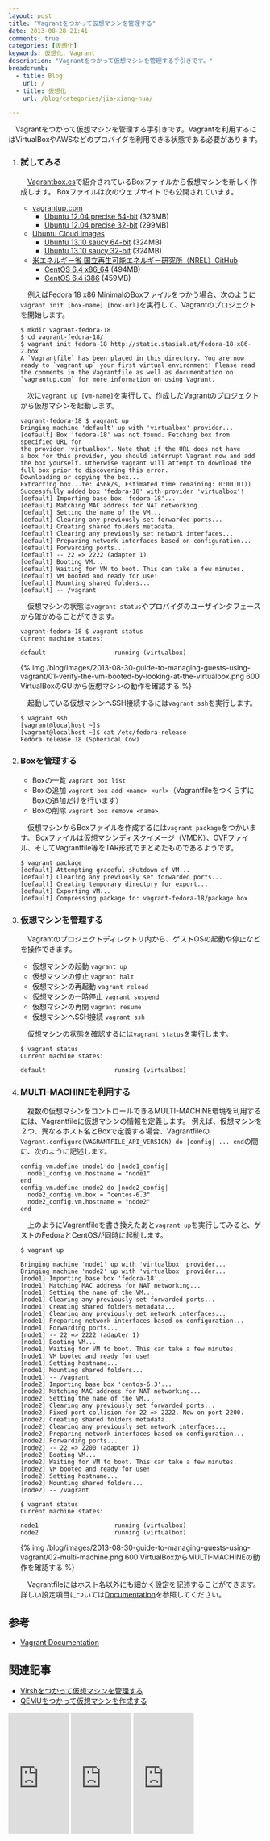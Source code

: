 ```yaml
---
layout: post
title: "Vagrantをつかって仮想マシンを管理する"
date: 2013-08-28 21:41
comments: true
categories: [仮想化]
keywords: 仮想化, Vagrant
description: "Vagrantをつかって仮想マシンを管理する手引きです。"
breadcrumb:
  - title: Blog
    url: /
  - title: 仮想化
    url: /blog/categories/jia-xiang-hua/

---
```


　Vagrantをつかって仮想マシンを管理する手引きです。Vagrantを利用するにはVirtualBoxやAWSなどのプロバイダを利用できる状態である必要があります。

<!-- more -->

 1. ### 試してみる

    　[Vagrantbox.es](http://www.vagrantbox.es/)で紹介されているBoxファイルから仮想マシンを新しく作成します。
    Boxファイルは次のウェブサイトでも公開されています。

    - [vagrantup.com](http://www.vagrantup.com/)
      - [Ubuntu 12.04 precise 64-bit](http://files.vagrantup.com/precise64.box) (323MB)
      - [Ubuntu 12.04 precise 32-bit](http://files.vagrantup.com/precise32.box) (299MB)
    - [Ubuntu Cloud Images](http://cloud-images.ubuntu.com/)
      - [Ubuntu 13.10 saucy 64-bit](http://cloud-images.ubuntu.com/vagrant/saucy/current/saucy-server-cloudimg-amd64-vagrant-disk1.box) (324MB)
      - [Ubuntu 13.10 saucy 32-bit](http://cloud-images.ubuntu.com/vagrant/saucy/current/saucy-server-cloudimg-i386-vagrant-disk1.box) (324MB)
    - [米エネルギー省 国立再生可能エネルギー研究所（NREL）GitHub](http://nrel.github.io/vagrant-boxes/)
      - [CentOS 6.4 x86_64](http://developer.nrel.gov/downloads/vagrant-boxes/CentOS-6.4-x86_64-v20130731.box) (494MB)
      - [CentOS 6.4 i386](http://developer.nrel.gov/downloads/vagrant-boxes/CentOS-6.4-i386-v20130731.box) (459MB)

    　例えばFedora 18 x86 MinimalのBoxファイルをつかう場合、次のように`vagrant init [box-name] [box-url]`を実行して、Vagrantのプロジェクトを開始します。

        $ mkdir vagrant-fedora-18
        $ cd vagrant-fedora-18/
        $ vagrant init fedora-18 http://static.stasiak.at/fedora-18-x86-2.box
        A `Vagrantfile` has been placed in this directory. You are now
        ready to `vagrant up` your first virtual environment! Please read
        the comments in the Vagrantfile as well as documentation on
        `vagrantup.com` for more information on using Vagrant.

    　次に`vagrant up [vm-name]`を実行して、作成したVagrantのプロジェクトから仮想マシンを起動します。

        vagrant-fedora-18 $ vagrant up
        Bringing machine 'default' up with 'virtualbox' provider...
        [default] Box 'fedora-18' was not found. Fetching box from specified URL for
        the provider 'virtualbox'. Note that if the URL does not have
        a box for this provider, you should interrupt Vagrant now and add
        the box yourself. Otherwise Vagrant will attempt to download the
        full box prior to discovering this error.
        Downloading or copying the box...
        Extracting box...te: 456k/s, Estimated time remaining: 0:00:01))
        Successfully added box 'fedora-18' with provider 'virtualbox'!
        [default] Importing base box 'fedora-18'...
        [default] Matching MAC address for NAT networking...
        [default] Setting the name of the VM...
        [default] Clearing any previously set forwarded ports...
        [default] Creating shared folders metadata...
        [default] Clearing any previously set network interfaces...
        [default] Preparing network interfaces based on configuration...
        [default] Forwarding ports...
        [default] -- 22 => 2222 (adapter 1)
        [default] Booting VM...
        [default] Waiting for VM to boot. This can take a few minutes.
        [default] VM booted and ready for use!
        [default] Mounting shared folders...
        [default] -- /vagrant

    　仮想マシンの状態は`vagrant status`やプロバイダのユーザインタフェースから確かめることができます。

        vagrant-fedora-18 $ vagrant status
        Current machine states:

        default                   running (virtualbox)

    {% img /blog/images/2013-08-30-guide-to-managing-guests-using-vagrant/01-verify-the-vm-booted-by-looking-at-the-virtualbox.png 600 VirtualBoxのGUIから仮想マシンの動作を確認する %}

    　起動している仮想マシンへSSH接続するには`vagrant ssh`を実行します。

        $ vagrant ssh
        [vagrant@localhost ~]$
        [vagrant@localhost ~]$ cat /etc/fedora-release
        Fedora release 18 (Spherical Cow)

 2. ### Boxを管理する

    - Boxの一覧 `vagrant box list`
    - Boxの追加 `vagrant box add <name> <url>`（VagrantfileをつくらずにBoxの追加だけを行います）
    - Boxの削除 `vagrant box remove <name>`

    　仮想マシンからBoxファイルを作成するには`vagrant package`をつかいます。
    Boxファイルは仮想マシンディスクイメージ（VMDK）、OVFファイル、そしてVagrantfile等をTAR形式でまとめたものであるようです。

        $ vagrant package
        [default] Attempting graceful shutdown of VM...
        [default] Clearing any previously set forwarded ports...
        [default] Creating temporary directory for export...
        [default] Exporting VM...
        [default] Compressing package to: vagrant-fedora-18/package.box

 3. ### 仮想マシンを管理する

    　Vagrantのプロジェクトディレクトリ内から、ゲストOSの起動や停止などを操作できます。

    - 仮想マシンの起動 `vagrant up`
    - 仮想マシンの停止 `vagrant halt`
    - 仮想マシンの再起動 `vagrant reload`
    - 仮想マシンの一時停止 `vagrant suspend`
    - 仮想マシンの再開 `vagrant resume`
    - 仮想マシンへSSH接続 `vagrant ssh`

    　仮想マシンの状態を確認するには`vagrant status`を実行します。

        $ vagrant status
        Current machine states:

        default                   running (virtualbox)

 4. ### MULTI-MACHINEを利用する

    　複数の仮想マシンをコントロールできるMULTI-MACHINE環境を利用するには、Vagrantfileに仮想マシンの情報を定義します。
    例えば、仮想マシンを２つ、異なるホスト名とBoxで定義する場合、Vagrantfileの`Vagrant.configure(VAGRANTFILE_API_VERSION) do |config| ... end`の間に、次のように記述します。

        config.vm.define :node1 do |node1_config|
          node1_config.vm.hostname = "node1"
        end
        config.vm.define :node2 do |node2_config|
          node2_config.vm.box = "centos-6.3"
          node2_config.vm.hostname = "node2"
        end

    　上のようにVagrantfileを書き換えたあと`vagrant up`を実行してみると、ゲストのFedoraとCentOSが同時に起動します。

        $ vagrant up
        
        Bringing machine 'node1' up with 'virtualbox' provider...
        Bringing machine 'node2' up with 'virtualbox' provider...
        [node1] Importing base box 'fedora-18'...
        [node1] Matching MAC address for NAT networking...
        [node1] Setting the name of the VM...
        [node1] Clearing any previously set forwarded ports...
        [node1] Creating shared folders metadata...
        [node1] Clearing any previously set network interfaces...
        [node1] Preparing network interfaces based on configuration...
        [node1] Forwarding ports...
        [node1] -- 22 => 2222 (adapter 1)
        [node1] Booting VM...
        [node1] Waiting for VM to boot. This can take a few minutes.
        [node1] VM booted and ready for use!
        [node1] Setting hostname...
        [node1] Mounting shared folders...
        [node1] -- /vagrant
        [node2] Importing base box 'centos-6.3'...
        [node2] Matching MAC address for NAT networking...
        [node2] Setting the name of the VM...
        [node2] Clearing any previously set forwarded ports...
        [node2] Fixed port collision for 22 => 2222. Now on port 2200.
        [node2] Creating shared folders metadata...
        [node2] Clearing any previously set network interfaces...
        [node2] Preparing network interfaces based on configuration...
        [node2] Forwarding ports...
        [node2] -- 22 => 2200 (adapter 1)
        [node2] Booting VM...
        [node2] Waiting for VM to boot. This can take a few minutes.
        [node2] VM booted and ready for use!
        [node2] Setting hostname...
        [node2] Mounting shared folders...
        [node2] -- /vagrant
        
        $ vagrant status
        Current machine states:

        node1                     running (virtualbox)
        node2                     running (virtualbox)

    {% img /blog/images/2013-08-30-guide-to-managing-guests-using-vagrant/02-multi-machine.png 600 VirtualBoxからMULTI-MACHINEの動作を確認する %}

    　Vagrantfileにはホスト名以外にも細かく設定を記述することができます。詳しい設定項目については[Documentation](http://docs.vagrantup.com/v2/vagrantfile/index.html)を参照してください。

## 参考

- [Vagrant Documentation](http://docs.vagrantup.com/v2)

## 関連記事

- [Virshをつかって仮想マシンを管理する](/blog/2013/08/17/guide-to-managing-guests-using-virsh/)
- [QEMUをつかって仮想マシンを作成する](/blog/2013/08/11/guide-to-creating-virtual-machine-with-qemu/)

<iframe src="http://rcm-fe.amazon-adsystem.com/e/cm?lt1=_top&bc1=000000&IS2=1&bg1=FFFFFF&fc1=000000&lc1=0000FF&t=seijimomotobl-22&o=9&p=8&l=as4&m=amazon&f=ifr&ref=ss_til&asins=4798121401" style="width:120px;height:240px;" scrolling="no" marginwidth="0" marginheight="0" frameborder="0"></iframe>
<iframe src="http://rcm-fe.amazon-adsystem.com/e/cm?lt1=_top&bc1=000000&IS2=1&bg1=FFFFFF&fc1=000000&lc1=0000FF&t=seijimomotobl-22&o=9&p=8&l=as4&m=amazon&f=ifr&ref=ss_til&asins=477415038X" style="width:120px;height:240px;" scrolling="no" marginwidth="0" marginheight="0" frameborder="0"></iframe>
<iframe src="http://rcm-fe.amazon-adsystem.com/e/cm?lt1=_top&bc1=000000&IS2=1&bg1=FFFFFF&fc1=000000&lc1=0000FF&t=seijimomotobl-22&o=9&p=8&l=as4&m=amazon&f=ifr&ref=ss_til&asins=4822262731" style="width:120px;height:240px;" scrolling="no" marginwidth="0" marginheight="0" frameborder="0"></iframe>
